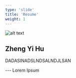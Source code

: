 ```yaml
---
type: 'slide'
title: 'Resume'
weight: 1
---
```

![alt text](/medias/kirby.png)
## Zheng Yi Hu

DADASINADSLNDSALNDJLSAN

--- Lorem Ipsum
